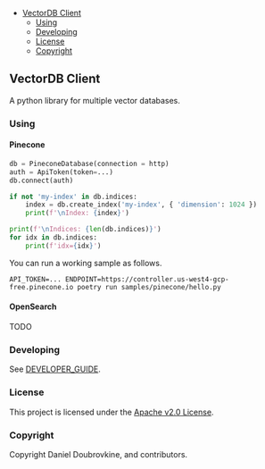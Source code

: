 - [VectorDB Client](#vectordb-client)
  - [Using](#using)
  - [Developing](#developing)
  - [License](#license)
  - [Copyright](#copyright)

## VectorDB Client

A python library for multiple vector databases.

### Using

#### Pinecone

```python
db = PineconeDatabase(connection = http)
auth = ApiToken(token=...)
db.connect(auth)

if not 'my-index' in db.indices:
    index = db.create_index('my-index', { 'dimension': 1024 })
    print(f'\nIndex: {index}')

print(f'\nIndices: {len(db.indices)}')
for idx in db.indices:
    print(f'idx={idx}')
```

You can run a working sample as follows.

```
API_TOKEN=... ENDPOINT=https://controller.us-west4-gcp-free.pinecone.io poetry run samples/pinecone/hello.py
```

#### OpenSearch

TODO

### Developing

See [DEVELOPER_GUIDE](DEVELOPER_GUIDE.md).

### License

This project is licensed under the [Apache v2.0 License](LICENSE.txt).

### Copyright

Copyright Daniel Doubrovkine, and contributors.
